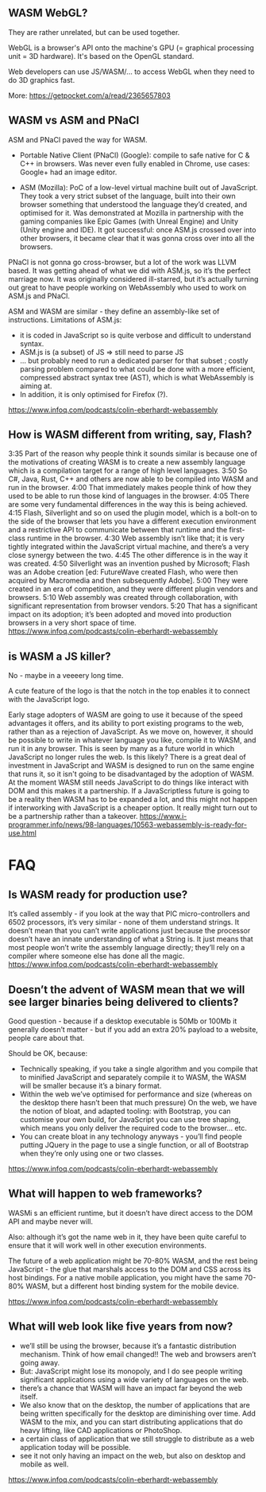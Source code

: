 ## WASM WebGL?

They are rather unrelated, but can be used together.

WebGL is a browser's API onto the machine's GPU (= graphical processing unit = 3D hardware). It's based on the OpenGL standard.

Web developers can use JS/WASM/... to access WebGL when they need to do 3D graphics fast.

More: https://getpocket.com/a/read/2365657803

## WASM vs ASM and PNaCl

ASM and PNaCl paved the way for WASM.

- Portable Native Client (PNaCl) (Google): compile to safe native for C & C++ in browsers. Was never even fully enabled in Chrome, use cases: Google+ had an image editor.

- ASM (Mozilla): PoC of a low-level virtual machine built out of JavaScript. They took a very strict subset of the language, built into their own browser something that understood the language they’d created, and optimised for it. Was demonstrated at Mozilla in partnership with the gaming companies like Epic Games (with Unreal Engine) and Unity (Unity engine and IDE). It got successful: once ASM.js crossed over into other browsers, it became clear that it was gonna cross over into all the browsers.

PNaCl is not gonna go cross-browser, but a lot of the work was LLVM based. It was getting ahead of what we did with ASM.js, so it’s the perfect marriage now. It was originally considered ill-starred, but it’s actually turning out great to have people working on WebAssembly who used to work on ASM.js and PNaCl.

ASM and WASM are similar - they define an assembly-like set of instructions.
Limitations of ASM.js:

- it is coded in JavaScript so is quite verbose and difficult to understand syntax.
- ASM.js is (a subset) of JS => still need to parse JS
- ... but probably need to run a dedicated parser for that subset ; costly parsing problem compared to what could be done with a more efficient, compressed abstract syntax tree (AST), which is what WebAssembly is aiming at.
- In addition, it is only optimised for Firefox (?).

https://www.infoq.com/podcasts/colin-eberhardt-webassembly

## How is WASM different from writing, say, Flash?

3:35 Part of the reason why people think it sounds similar is because one of the motivations of creating WASM is to create a new assembly language which is a compilation target for a range of high level languages.
3:50 So C#, Java, Rust, C++ and others are now able to be compiled into WASM and run in the browser.
4:00 That immediately makes people think of how they used to be able to run those kind of languages in the browser.
4:05 There are some very fundamental differences in the way this is being achieved.
4:15 Flash, Silverlight and so on used the plugin model, which is a bolt-on to the side of the browser that lets you have a different execution environment and a restrictive API to communicate between that runtime and the first-class runtime in the browser.
4:30 Web assembly isn’t like that; it is very tightly integrated within the JavaScript virtual machine, and there’s a very close synergy between the two.
4:45 The other difference is in the way it was created.
4:50 Silverlight was an invention pushed by Microsoft; Flash was an Adobe creation [ed: FutureWave created Flash, who were then acquired by Macromedia and then subsequently Adobe].
5:00 They were created in an era of competition, and they were different plugin vendors and browsers.
5:10 Web assembly was created through collaboration, with significant representation from browser vendors.
5:20 That has a significant impact on its adoption; it’s been adopted and moved into production browsers in a very short space of time.
https://www.infoq.com/podcasts/colin-eberhardt-webassembly

## is WASM a JS killer?

No - maybe in a veeeery long time.

A cute feature of the logo is that the notch in the top enables it to connect with the JavaScript logo.

Early stage adopters of WASM are going to use it because of the speed advantages it offers, and its ability to port existing programs to the web, rather than as a rejection of JavaScript. As we move on, however, it should be possible to write in whatever language you like, compile it to WASM, and run it in any browser. This is seen by many as a future world in which JavaScript no longer rules the web. Is this likely? There is a great deal of investment in JavaScript and WASM is designed to run on the same engine that runs it, so it isn't going to be disadvantaged by the adoption of WASM. At the moment WASM still needs JavaScript to do things like interact with DOM and this makes it a partnership. If a JavaScriptless future is going to be a reality then WASM has to be expanded a lot, and this might not happen if interworking with JavaScript is a cheaper option. It really might turn out to be a partnership rather than a takeover.
https://www.i-programmer.info/news/98-languages/10563-webassembly-is-ready-for-use.html

# FAQ

## Is WASM ready for production use?

It’s called assembly - if you look at the way that PIC micro-controllers and 6502 processors, it’s very similar - none of them understand strings.
It doesn’t mean that you can’t write applications just because the processor doesn’t have an innate understanding of what a String is.
It just means that most people won’t write the assembly language directly; they’ll rely on a compiler where someone else has done all the magic.
https://www.infoq.com/podcasts/colin-eberhardt-webassembly

## Doesn’t the advent of WASM mean that we will see larger binaries being delivered to clients?

Good question - because if a desktop executable is 50Mb or 100Mb it generally doesn’t matter - but if you add an extra 20% payload to a website, people care about that.

Should be OK, because:

- Technically speaking, if you take a single algorithm and you compile that to minified JavaScript and separately compile it to WASM, the WASM will be smaller because it’s a binary format.
- Within the web we’ve optimised for performance and size (whereas on the desktop there hasn’t been that much pressure) On the web, we have the notion of bloat, and adapted tooling: with Bootstrap, you can customise your own build, for JavaScript you can use tree shaping, which means you only deliver the required code to the browser... etc.
- You can create bloat in any technology anyways - you’ll find people putting JQuery in the page to use a single function, or all of Bootstrap when they’re only using one or two classes.

https://www.infoq.com/podcasts/colin-eberhardt-webassembly

## What will happen to web frameworks?

WASMi s an efficient runtime, but it doesn’t have direct access to the DOM API and maybe never will.

Also: although it’s got the name web in it, they have been quite careful to ensure that it will work well in other execution environments.

The future of a web application might be 70-80% WASM, and the rest being JavaScript - the glue that marshals access to the DOM and CSS across its host bindings. For a native mobile application, you might have the same 70-80% WASM, but a different host binding system for the mobile device.

https://www.infoq.com/podcasts/colin-eberhardt-webassembly

## What will web look like five years from now?

- we’ll still be using the browser, because it’s a fantastic distribution mechanism. Think of how email changed!! The web and browsers aren’t going away.
- But: JavaScript might lose its monopoly, and I do see people writing significant applications using a wide variety of languages on the web.
- there’s a chance that WASM will have an impact far beyond the web itself.
- We also know that on the desktop, the number of applications that are being written specifically for the desktop are diminishing over time. Add WASM to the mix, and you can start distributing applications that do heavy lifting, like CAD applications or PhotoShop.
- a certain class of application that we still struggle to distribute as a web application today will be possible.
- see it not only having an impact on the web, but also on desktop and mobile as well.

https://www.infoq.com/podcasts/colin-eberhardt-webassembly
